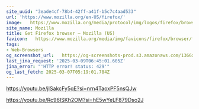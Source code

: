 ```yaml
---
site_uuid: "3eade4cf-78b4-42ff-a41f-b5c7c4aad533"
url: 'https://www.mozilla.org/en-US/firefox/'
image:   https://www.mozilla.org/media/protocol/img/logos/firefox/browser/og.4ad05d4125a5.png
site_name: Mozilla
title: Get Firefox browser — Mozilla (US)
favicon:   https://www.mozilla.org/media/img/favicons/firefox/browser/favicon-196x196.59e3822720be.png
tags:
- Web-Browsers
og_screenshot_url:   https://og-screenshots-prod.s3.amazonaws.com/1366x768/80/false/76d5a4cefd9ca1cce00a1c25e44d03f9ae5956123e8905ff1f8becb35aedeb3b.jpeg
last_jina_request: '2025-03-09T06:45:01.605Z'
jina_error: "'HTTP error! status: 429'"
og_last_fetch: 2025-03-07T05:19:01.784Z
---
```


https://youtu.be/jISakcFy5qE?si=nrn4TaoxPF5nsQJw

https://youtu.be/Rc96ISKh2OM?si=hE5wYeLF879Dso2J
